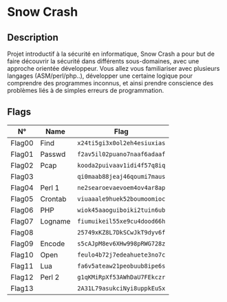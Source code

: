 # Snow Crash

## Description
Projet introductif à la sécurité en informatique, Snow Crash a pour but de faire découvrir la sécurité dans différents sous-domaines, avec une approche orientée développeur. Vous allez vous familiariser avec plusieurs langages (ASM/perl/php..), développer une certaine logique pour comprendre des programmes inconnus, et ainsi prendre conscience des problèmes liés à de simples erreurs de programmation.

## Flags
| N°    | Name    | Flag                        |
|:------:|---------|-----------------------------|
| Flag00 | Find    | `x24ti5gi3x0ol2eh4esiuxias` |
| Flag01 | Passwd  | `f2av5il02puano7naaf6adaaf` |
| Flag02 | Pcap    | `kooda2puivaav1idi4f57q8iq` |
| Flag03 |         | `qi0maab88jeaj46qoumi7maus` |
| Flag04 | Perl 1  | `ne2searoevaevoem4ov4ar8ap` |
| Flag05 | Crontab | `viuaaale9huek52boumoomioc` |
| Flag06 | PHP     | `wiok45aaoguiboiki2tuin6ub` |
| Flag07 | Logname | `fiumuikeil55xe9cu4dood66h` |
| Flag08 |         | `25749xKZ8L7DkSCwJkT9dyv6f` |
| Flag09 | Encode  | `s5cAJpM8ev6XHw998pRWG728z` |
| Flag10 | Open    | `feulo4b72j7edeahuete3no7c` |
| Flag11 | Lua     | `fa6v5ateaw21peobuub8ipe6s` |
| Flag12 | Perl 2  | `g1qKMiRpXf53AWhDaU7FEkczr` |
| Flag13 |		   | `2A31L79asukciNyi8uppkEuSx` |

